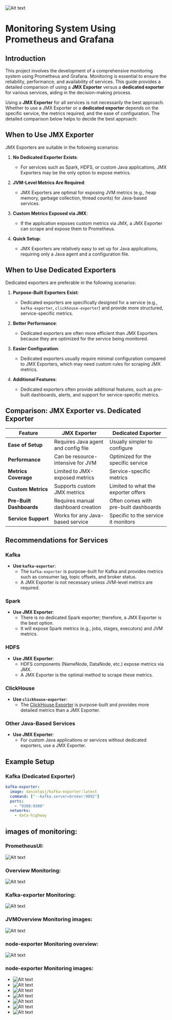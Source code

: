 ![Alt text](Monitor.png)

# Monitoring System Using Prometheus and Grafana

## Introduction

This project involves the development of a comprehensive monitoring system using Prometheus and Grafana. 
Monitoring is essential to ensure the reliability, performance, and availability of services. 
This guide provides a detailed comparison of using a **JMX Exporter** versus a **dedicated exporter** for various services, aiding in the decision-making process.

Using a **JMX Exporter** for all services is not necessarily the best approach. Whether to use a JMX Exporter or a **dedicated exporter** depends on the specific service, the metrics required, and the ease of configuration. 
The detailed comparison below helps to decide the best approach:

## When to Use JMX Exporter

JMX Exporters are suitable in the following scenarios:

1. **No Dedicated Exporter Exists**:
   - For services such as Spark, HDFS, or custom Java applications, JMX Exporters may be the only option to expose metrics.

2. **JVM-Level Metrics Are Required**:
   - JMX Exporters are optimal for exposing JVM metrics (e.g., heap memory, garbage collection, thread counts) for Java-based services.

3. **Custom Metrics Exposed via JMX**:
   - If the application exposes custom metrics via JMX, a JMX Exporter can scrape and expose them to Prometheus.

4. **Quick Setup**:
   - JMX Exporters are relatively easy to set up for Java applications, requiring only a Java agent and a configuration file.

## When to Use Dedicated Exporters

Dedicated exporters are preferable in the following scenarios:

1. **Purpose-Built Exporters Exist**:
   - Dedicated exporters are specifically designed for a service (e.g., `kafka-exporter`, `clickhouse-exporter`) and provide more structured, service-specific metrics.

2. **Better Performance**:
   - Dedicated exporters are often more efficient than JMX Exporters because they are optimized for the service being monitored.

3. **Easier Configuration**:
   - Dedicated exporters usually require minimal configuration compared to JMX Exporters, which may need custom rules for scraping JMX metrics.

4. **Additional Features**:
   - Dedicated exporters often provide additional features, such as pre-built dashboards, alerts, and support for service-specific metrics.

## Comparison: JMX Exporter vs. Dedicated Exporter

| Feature                  | JMX Exporter                        | Dedicated Exporter                    |
|--------------------------|-------------------------------------|---------------------------------------|
| **Ease of Setup**        | Requires Java agent and config file | Usually simpler to configure          |
| **Performance**          | Can be resource-intensive for JVM   | Optimized for the specific service    |
| **Metrics Coverage**     | Limited to JMX-exposed metrics      | Service-specific metrics              |
| **Custom Metrics**       | Supports custom JMX metrics         | Limited to what the exporter offers   |
| **Pre-Built Dashboards** | Requires manual dashboard creation  | Often comes with pre-built dashboards |
| **Service Support**      | Works for any Java-based service    | Specific to the service it monitors   |

## Recommendations for Services

### Kafka
- **Use `kafka-exporter`**:
  - The `kafka-exporter` is purpose-built for Kafka and provides metrics such as consumer lag, topic offsets, and broker status.
  - A JMX Exporter is not necessary unless JVM-level metrics are required.

### Spark
- **Use JMX Exporter**:
  - There is no dedicated Spark exporter; therefore, a JMX Exporter is the best option.
  - It will expose Spark metrics (e.g., jobs, stages, executors) and JVM metrics.

### HDFS
- **Use JMX Exporter**:
  - HDFS components (NameNode, DataNode, etc.) expose metrics via JMX.
  - A JMX Exporter is the optimal method to scrape these metrics.

### ClickHouse
- **Use `clickhouse-exporter`**:
  - The [ClickHouse Exporter](https://github.com/ClickHouse/clickhouse_exporter) is purpose-built and provides more detailed metrics than a JMX Exporter.

### Other Java-Based Services
- **Use JMX Exporter**:
  - For custom Java applications or services without dedicated exporters, use a JMX Exporter.

## Example Setup

### Kafka (Dedicated Exporter)
```yaml
kafka-exporter:
  image: danielqsj/kafka-exporter:latest
  command: ["--kafka.server=broker:9092"]
  ports:
    - "9308:9308"
  networks:
    - data-highway
```

## images of monitoring:

### PrometheusUI:
![Alt text](PrometheusUI.png)

### Overview Monitoring:
![Alt text](OverviewMonitoring.png)

### Kafka-exporter Monitoring:
![Alt text](kafka-exporter.png)

### JVMOverview Monitoring images:
![Alt text](JVMOverview.png)

### node-exporter Monitoring overview:
![Alt text](node-exporterOverview.png)

### node-exporter Monitoring images:
- ![Alt text](node-exporter-1.png)
- ![Alt text](node-exporter-2.png)
- ![Alt text](node-exporter-3.png)
- ![Alt text](node-exporter-4.png)
- ![Alt text](node-exporter-5.png)
- ![Alt text](node-exporter-6.png)
- ![Alt text](node-exporter-7.png)
